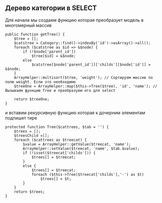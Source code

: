 ## Дерево категории в SELECT ##

Для начала мы создаем функцию которая преобразует модель в многомерный массив



    public function getTree() {
        $tree = [];
        $catstree = Category::find()->indexBy('id')->asArray()->all();
        foreach ($catstree as $id => &$node) {
            if (!$node['parent_id'])
                $tree[$id] = &$node;
            else
                $catstree[$node['parent_id']]['childs'][$node['id']] = &$node;
        }
        ArrayHelper::multisort($tree, 'weight'); // Сортируем массив по полю weight. Если это необходимо
        $treeOne = ArrayHelper::map($this->Tree($tree), 'id', 'name'); //Вызываем функцию Tree и преобразуем его для select

        return $treeOne;
    }

и вставим рекурсивную функцию  которая к дочерним элементам подпишет тире

    protected function Tree($cattrees, $tab = '') {
        $trees = [];
        $treesChild =[];
        foreach ($cattrees as $treecat) {
            $value = ArrayHelper::getValue($treecat, 'name');
            ArrayHelper::setValue($treecat, 'name', $tab.$value);
            if (!isset($treecat['childs'])) {
                $trees[] = $treecat;
            } 
            else {
                $trees[] = $treecat;
                foreach ($this->Tree($treecat['childs'],'-') as $t)
                    $trees[] = $t;
            }
        }
        return $trees;
    }
